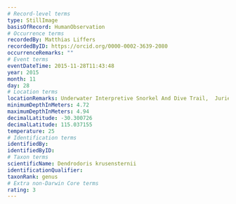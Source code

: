 ```yaml
---
# Record-level terms
type: StillImage
basisOfRecord: HumanObservation
# Occurrence terms
recordedBy: Matthias Liffers
recordedByID: https://orcid.org/0000-0002-3639-2080
occurrenceRemarks: ""
# Event terms
eventDateTime: 2015-11-28T11:43:48
year: 2015
month: 11
day: 28
# Location terms
locationRemarks: Underwater Interpretive Snorkel And Dive Trail,  Jurien Bay /  Australia
minimumDepthInMeters: 4.72
maximumDepthInMeters: 4.94
decimalLatitude: -30.300726
decimalLatitude: 115.037155
temperature: 25
# Identification terms
identifiedBy: 
identifiedByID: 
# Taxon terms
scientificName: Dendrodoris krusensternii
identificationQualifier: 
taxonRank: genus
# Extra non-Darwin Core terms
rating: 3
---
```

